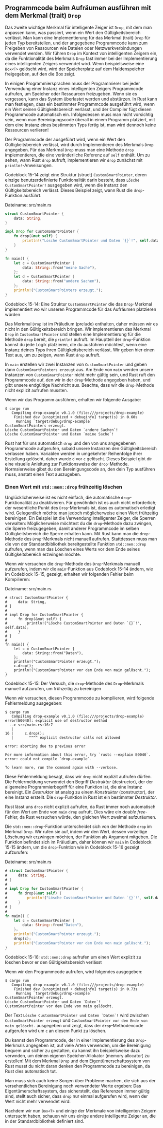 ## Programmcode beim Aufräumen ausführen mit dem Merkmal (trait) `Drop`

Das zweite wichtige Merkmal für intelligente Zeiger ist `Drop`, mit dem man
anpassen kann, was passiert, wenn ein Wert den Gültigkeitsbereich verlässt. Man
kann eine Implementierung für das Merkmal (trait) `Drop` für jeden Typ bereitstellen,
und der angegebene Programmcode kann zum Freigeben von Ressourcen wie Dateien
oder Netzwerkverbindungen verwendet werden. Wir führen `Drop` im Kontext von
intelligenten Zeigern ein, da die Funktionalität des Merkmals `Drop` fast immer
bei der Implementierung eines intelligenten Zeigers verwendet wird.
Wenn beispielsweise eine `Box<T>` gelöscht wird, wird der Speicherplatz auf dem
Haldenspeicher freigegeben, auf den die Box zeigt.

In einigen Programmiersprachen muss der Programmierer bei jeder Verwendung einer
Instanz eines intelligenten Zeigers Programmcode aufrufen, um Speicher oder
Ressourcen freizugeben. Wenn sie es vergessen, kann das System überlastet werden
und abstürzen. In Rust kann man festlegen, dass ein bestimmter Programmcode
ausgeführt wird, wenn ein Wert seinen Gültigkeitsbereich verlässt, und der
Compiler fügt diesen Programmcode automatisch ein. Infolgedessen muss man nicht
vorsichtig sein, wenn man Bereinigungscode überall in einem Programm platziert,
mit dem eine Instanz eines bestimmten Typs fertig ist, man wird dennoch keine
Ressourcen verlieren!

Der Programmcode der ausgeführt wird, wenn ein Wert den Gültigkeitsbereich
verlässt, wird durch Implementieren des Merkmals `Drop` angegeben. Für das
Merkmal `Drop` muss man eine Methode `drop` implementieren, die eine 
veränderliche Referenz auf `self` enthält. Um zu sehen, wann Rust `drop`
aufruft, implementieren wir `drop` zunächst mit `println!`-Anweisungen.

Codeblock 15-14 zeigt eine Struktur (struct) `CustomSmartPointer`, deren einzige 
benutzerdefinierte Funktionalität darin besteht, dass `Lösche
CustomSmartPointer!` ausgegeben wird, wenn die Instanz den Gültigkeitsbereich
verlässt. Dieses Beispiel zeigt, wann Rust die `drop`-Funktion ausführt.

<span class="filename">Dateiname: src/main.rs</span>

```rust
struct CustomSmartPointer {
    data: String,
}

impl Drop for CustomSmartPointer {
    fn drop(&mut self) {
        println!("Lösche CustomSmartPointer und Daten `{}`!", self.data);
    }
}

fn main() {
    let c = CustomSmartPointer {
        data: String::from("meine Sache"),
    };
    let d = CustomSmartPointer {
        data: String::from("andere Sachen"),
    };
    println!("CustomSmartPointers erzeugt.");
}
```
<span class="caption">Codeblock 15-14: Eine Struktur `CustomSmartPointer` die
das `Drop`-Merkmal implementiert wo wir unseren Programmcode für das
Aufräumen platzieren würden</span>

Das Merkmal `Drop` ist im Präludium (prelude) enthalten, daher müssen wir es nicht in den
Gültigkeitsbereich bringen. Wir implementieren das Merkmal `Drop` in
`CustomSmartPointer` und stellen eine Implementierung für die Methode `drop`
bereit, die `println!` aufruft. Im Hauptteil der `drop`-Funktion kannst du jede
Logik platzieren, die du ausführen möchtest, wenn eine Instanz deines Typs
ihren Gültigkeitsbereich verlässt. Wir geben hier einen Text aus, um zu zeigen,
wann Rust `drop` aufruft.

In `main` erstellen wir zwei Instanzen von `CustomSmartPointer` und geben dann 
`CustomSmartPointers erzeugt` aus. Am Ende von `main` werden unsere Instanzen
von `CustomSmartPointer` nicht mehr gültig sein, und Rust ruft den Programmcode
auf, den wir in der `drop`-Methode angegeben haben, und gibt unsere endgültige
Nachricht aus. Beachte, dass wir die `drop`-Methode nicht explizit aufrufen
mussten.

Wenn wir das Programm ausführen, erhalten wir folgende Ausgabe:

```console
$ cargo run
   Compiling drop-example v0.1.0 (file:///projects/drop-example)
    Finished dev [unoptimized + debuginfo] target(s) in 0.60s
     Running `target/debug/drop-example`
CustomSmartPointers erzeugt.
Lösche CustomSmartPointer und Daten `andere Sachen`!
Lösche CustomSmartPointer und Daten `meine Sache`!
```
Rust hat für uns automatisch `drop` und den von uns angegebenen Programmcode 
aufgerufen, sobald unsere Instanzen den Gültigkeitsbereich verlassen haben. 
Variablen werden in umgekehrter Reihenfolge ihrer Erstellung gelöscht, daher
wurde `d` vor `c` gelöscht. Dieses Beispiel gibt dir eine visuelle Anleitung zur
Funktionsweise der `drop`-Methode. Normalerweise gibst du den Bereinigungscode
an, den dein Typ ausführen muss, anstatt einen Text auszugeben.

### Einen Wert mit `std::mem::drop` frühzeitig löschen

Unglücklicherweise ist es nicht einfach, die automatische `drop`-Funktionalität
zu deaktivieren. Für gewöhnlich ist es auch nicht erforderlich; der wesentliche
Punkt des `Drop`-Merkmals ist, dass es automatisch erledigt wird. Gelegentlich
möchte man jedoch möglicherweise einen Wert frühzeitig bereinigen. Ein Beispiel
ist die Verwendung intelligenter Zeiger, die Sperren verwalten: Möglicherweise
möchtest du die `drop`-Methode dazu zwingen, die Sperre freizugegeben,
damit anderer Programmcode im selben Gültigkeitsbereich die Sperre erhalten kann. Mit
Rust kann man die `drop`-Methode des `Drop`-Merkmals nicht manuell aufrufen.
Stattdessen muss man die von der Standardbibliothek bereitgestellte Funktion
`std::mem::drop` aufrufen, wenn man das Löschen eines Werts vor dem Ende seines
Gültigkeitsbereich erzwingen möchte.

Wenn wir versuchen die `drop`-Methode des `Drop`-Merkmals manuell aufzurufen,
indem wir die `main`-Funktion aus Codeblock 15-14 ändern, wie im Codeblock 15-15,
gezeigt, erhalten wir folgenden Fehler beim Kompilieren:

<span class="filename">Dateiname: src/main.rs</span>

```rust,does_not_compile
# struct CustomSmartPointer {
#     data: String,
# }
#
# impl Drop for CustomSmartPointer {
#     fn drop(&mut self) {
#         println!("Lösche CustomSmartPointer und Daten `{}`!", self.data);
#     }
# }
#
fn main() {
    let c = CustomSmartPointer {
        data: String::from("Daten"),
    };
    println!("CustomSmartPointer erzeugt.");
    c.drop();
    println!("CustomSmartPointer vor dem Ende von main gelöscht.");
}
```

<span class="caption">Codeblock 15-15: Der Versuch, die `drop`-Methode 
des `Drop`-Merkmals manuell aufzurufen, um frühzeitig zu bereinigen</span>

Wenn wir versuchen, diesen Programmcode zu kompilieren, wird folgende
Fehlermeldung ausgegeben:

```console
$ cargo run
   Compiling drop-example v0.1.0 (file:///projects/drop-example)
error[E0040]: explicit use of destructor method
  --> src/main.rs:16:7
   |
16 |     c.drop();
   |       ^^^^ explicit destructor calls not allowed

error: aborting due to previous error

For more information about this error, try `rustc --explain E0040`.
error: could not compile `drop-example`.

To learn more, run the command again with --verbose.
```
Diese Fehlermeldung besagt, dass wir `drop` nicht explizit aufrufen dürfen. Die
Fehlermeldung verwendet den Begriff *Destruktor* (destructor), der der allgemeine
Programmierbegriff für eine Funktion ist, die eine Instanz bereinigt. Ein
*Destruktor* ist analog zu einem *Konstruktor* (constructor), der eine Instanz
erstellt. Die `drop`-Funktion in Rust ist ein bestimmter *Destruktor*.

Rust lässt uns `drop` nicht explizit aufrufen, da Rust immer noch automatisch
für den Wert am Ende von `main` `drop` aufruft. Dies wäre ein *double
free*-Fehler, da Rust versuchen würde, den gleichen Wert zweimal aufzuräumen.

Die `std::mem::drop`-Funktion unterscheidet sich von der Methode `drop` im
Merkmal `Drop`. Wir rufen sie auf, indem wir den Wert, dessen vorzeitige Löschung
wir erzwingen möchten, der Funktion als Argument mitgeben. Die Funktion befindet
sich im Präludium, daher können wir `main` in Codeblock 15-15 ändern, um die
`drop`-Funktion wie in Codeblock 15-16 gezeigt aufzurufen:

<span class="filename">Dateiname: src/main.rs</span>

```rust
# struct CustomSmartPointer {
#     data: String,
# }
# 
# impl Drop for CustomSmartPointer {
#     fn drop(&mut self) {
#         println!("Lösche CustomSmartPointer und Daten `{}`!", self.data);
#     }
# }
# 
fn main() {
    let c = CustomSmartPointer {
        data: String::from("Daten"),
    };
    println!("CustomSmartPointer erzeugt.");
    drop(c);
    println!("CustomSmartPointer vor dem Ende von main gelöscht.");
}
```

<span class="caption">Codeblock 15-16: `std::mem::drop` aufrufen um einen Wert
explizit zu löschen bevor er den Gültigkeitsbereich verlässt</span>

Wenn wir den Programmcode aufrufen, wird folgendes ausgegeben:


```console
$ cargo run
   Compiling drop-example v0.1.0 (file:///projects/drop-example)
    Finished dev [unoptimized + debuginfo] target(s) in 0.73s
     Running `target/debug/drop-example`
CustomSmartPointer erzeugt.
Lösche CustomSmartPointer und Daten `Daten`!
CustomSmartPointer vor dem Ende von main gelöscht.
```

Der Text ```Lösche CustomSmartPointer und Daten `Daten`!``` wird zwischen 
`CustomSmartPointer erzeugt` und `CustomSmartPointer vor dem Ende von main gelöscht.`
ausgegeben und zeigt, dass der `drop`-Methodencode aufgerufen wird um `c` an
diesem Punkt zu löschen.

Du kannst den Programmcode, der in einer Implementierung des `Drop`-Merkmals
angegeben ist, auf viele Arten verwenden, um die Bereinigung bequem und sicher
zu gestalten, du kannst ihn beispielsweise dazu verwnden, um deinen eigenen
Speicher-Allokator (memory allocator) zu erstellen! Mit dem Merkmal `Drop` und dem 
Eigentümerschaftssystem von Rust musst du nicht daran denken den Programmcode zu
bereinigen, da Rust dies automatisch tut.

Man muss sich auch keine Sorgen über Probleme machen, die sich aus der
versehentlichen Bereinigung noch verwendeter Werte ergeben: Das Eigentümerschaftssystem,
das sicherstellt, das Referenzen immer gültig sind, stellt auch sicher, dass
`drop` nur einmal aufgerufen wird, wenn der Wert nicht mehr verwendet wird.

Nachdem wir nun `Box<T>` und einige der Merkmale von intelligenten Zeigern
untersucht haben, schauen wir uns einige andere intelligente Zeiger an, die in
der Standardbibliothek definiert sind.


